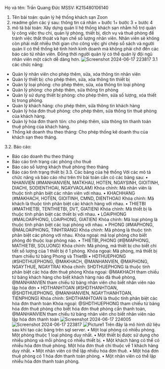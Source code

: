 Họ và tên: Trần Quang Đức
MSSV: K215480106140
1. Tên bài toán: quản lý hệ thống khách sạn Zoon
2. readme gồm các ý sau: thông tin cá nhân + bước 1+ bước 3 + bước 4
3. mô tả bài toán: 
Xây dựng quản lí hệ thống khách sạn nhằm hỗ trợ quản lý công việc thu chi, quản lý phòng, thiết bị, dịch vụ và thuê phòng để tránh việc thất thoát và hạn chế số lượng nhân viên. Nhân viên sẽ không còn phải mất nhiều thời gian cho công việc ghi chép sổ sách và người quản lí có thể thống kê tình hình kinh doanh mà không phải chờ đến các báo cáo từ nhân viên. Đồng thời người quản lý có thể quản lý đội ngũ nhân viên một cách dễ dàng hơn.
![Screenshot 2024-06-17 223817](https://github.com/tranduc047/quanlyhethongkhachsanzoon/assets/83036126/c531fab1-5a11-43b8-8935-cf82cbccc764)
3.1 các chức năng:
- Quản lý nhân viên cho phép thêm, sửa, xóa thông tin nhân viên
- Quản lý thiết bị: cho phép thêm, sửa, xóa thông tin thiết bị
- Quản lý loại phòng: cho phép thêm, sửa, xóa thông tin loại phòng
- Quản lý phòng: cho phép thêm, sửa thông tin phòng
- Quản lý sử dụng thiết bị phòng: cho phép thêm, sửa số lượng, xóa thiết bị trong phòng.
- Quản lý khách hàng: cho phép thêm, sửa  thông tin khách hàng
- Quản lý hóa đơn thuê phòng: cho phép thêm, sửa  thông tin thuê phòng của khách hàng.
- Quản lý hóa đơn thanh tón: cho phép thêm, sửa  thông tin thanh toán thuê phòng của khách hàng.
- Thống kê doanh thu theo tháng: Cho phép thống kê doanh thu của khách sạn theo tháng.

3.2. Báo cáo: 
- Báo cáo doanh thu theo tháng
- Báo cáo tình trạng các phòng cho thuê
- Báo cáo số lượng khách thuê phòng theo tháng
- Báo cáo tình trạng thiết bị
3.3. Các bảng của hệ thống 
Với các mô tả chức năng và báo cáo như trên thì bài toán cần có các bảng sau:
•	NHANVIEN (#MANHANVIEN, MATKHAU, HOTEN, NGAYSINH, GIOITINH, DIACHI, SODIENTHOAI, NGAYVAOLAM)
Khóa chính: Mã nhân viên là thuộc tính phân biệt các nhân viên với nhau.
•	KHACHHANG (#MAKHACH, HOTEN, GIOITINH, CMND, DIENTHOAI)
Khóa chính: Mã khách là thuộc tính phân biệt các khách hàng với nhau.
•	THIETBI (#MATHIETBI, TENTHIETBI, DVT, GIATIEN)
Khóa chính: Mã thiết bị là thuộc tính phân biệt các thiết bị với nhau.
•	LOAIPHONG (#MALOAIPHONG, LOAIPHONG, GIATIEN)
Khóa chính: Mã loại phòng là thuộc tính phân biệt các loại phòng với nhau.
•	PHONG (#MAPHONG, @MALOAIPHONG, TINHTRANG)
Khóa chính: Mã phòng là thuộc tính phân biệt các phòng với nhau.
Khóa ngoại: mã loại phòng cho biết phòng đó thuộc loại phòng nào.
•	THIETBI_PHONG (#@MAPHONG, MATHIETBI, SOLUONG)
Khóa chính: Mã phòng, mã thiết bị cho biết chi tiết số lượng của 1 thiết bị ở 1 phòng.
Khóa ngoại: Mã phòng, mã thiết bị tham chiếu từ bảng Phong và ThietBi
•	HDTHUEPHONG (#SHDTHUEPHONG, @MAKHACH, @MANHANVIEN, @MAPHONG, NGAYTHUE, NGAYTRA)
Khóa chính: SHDTHUEPHONG  là thuộc tính phân biệt các hóa đơn thuê phòng
Khóa ngoại: @MAKHACH tham chiếu từ bảng khách hàng cho biết khách hàng nào đã thuê phòng, @MANHANVIEN tham chiếu từ bảng nhân viên cho biết nhân viên nào lập hóa đơn
•	HDTHANHTOAN (#SHDTHANHTOAN, @SHDTHUEPHONG, @MANHANVIEN, NGAYTHANHTOAN, TIENPHONG)
Khóa chính: SHDTHANHTOAN là thuộc tính phân biệt các hóa đơn thanh toán
Khóa ngoại: @SHDTHUEPHONG tham chiếu từ bảng hóa đơn thuê phòng cho biết hóa đơn thuê phòng cần thanh toán, @MANHANVIEN tham chiếu từ bảng nhân viên cho biết nhân viên nào lập hóa đơn thanh toán
![Screenshot 2024-06-17 224005](https://github.com/tranduc047/quanlyhethongkhachsanzoon/assets/83036126/835511b1-137b-4302-8807-dc59865c0059)
![Screenshot 2024-06-17 223817](https://github.com/tranduc047/quanlyhethongkhachsanzoon/assets/83036126/dc649c7d-ba8e-4933-a18c-69efae388d31)
![Picture1](https://github.com/tranduc047/quanlyhethongkhachsanzoon/assets/83036126/51e046b8-bb4a-417a-b574-9d7bed00493c)
Trên đây là mô hình dữ liệu sau khi tạo các bảng trên sql server. 
•	Một loại phòng có nhiều phòng. Một phòng thuộc 1 loại phòng duy nhất.
•	Một thiết bị được sử dụng cho nhiều phòng và mỗi phòng có nhiều thiết bị.
•	Một khách hàng có thể có nhiều hóa đơn thuê phòng. Một hóa đơn thuê chỉ thuộc về 1 khách hàng duy nhất.
•	Một nhân viên có thể lập nhiều hóa đơn thuê. 
•	Một hóa đơn thuê phòng có 1 hóa đơn thanh toán phòng.
•	Một nhân viên có thể lập nhiều hóa đơn thanh toán phòng.

